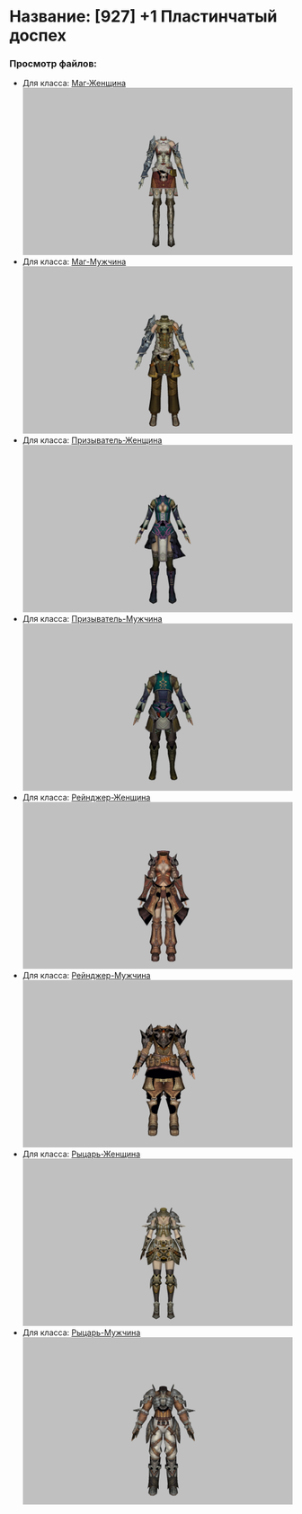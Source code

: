 # Название: [927] +1 Пластинчатый доспех

### Просмотр файлов:
- Для класса: [Маг-Женщина](Маг-Женщина)
![p050005.png](Маг-Женщина/p050005.png)
- Для класса: [Маг-Мужчина](Маг-Мужчина)
![p040005.png](Маг-Мужчина/p040005.png)
- Для класса: [Призыватель-Женщина](Призыватель-Женщина)
![p090001.png](Призыватель-Женщина/p090001.png)
- Для класса: [Призыватель-Мужчина](Призыватель-Мужчина)
![p080001.png](Призыватель-Мужчина/p080001.png)
- Для класса: [Рейнджер-Женщина](Рейнджер-Женщина)
![p030004.png](Рейнджер-Женщина/p030004.png)
- Для класса: [Рейнджер-Мужчина](Рейнджер-Мужчина)
![p020004.png](Рейнджер-Мужчина/p020004.png)
- Для класса: [Рыцарь-Женщина](Рыцарь-Женщина)
![p010003.png](Рыцарь-Женщина/p010003.png)
- Для класса: [Рыцарь-Мужчина](Рыцарь-Мужчина)
![p000003.png](Рыцарь-Мужчина/p000003.png)
